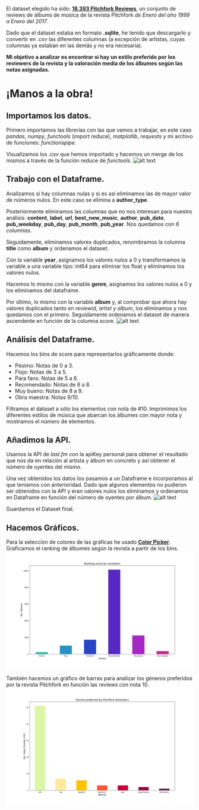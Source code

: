 
El dataset elegido ha sido: [**18,393 Pitchfork Reviews**](https://www.kaggle.com/nolanbconaway/pitchfork-data), un conjunto de reviews de álbums de música de la revista Pitchfork *de Enero del año 1999 a Enero del 2017*.

Dado que el dataset estaba en formato **.sqlite**, he tenido que descargarlo y convertir en *.csv* las diferentes columnas (a excepción de artistas, cuyas columnas ya estaban en las demás y no era necesaria).

**Mi objetivo a analizar es encontrar si hay un estilo preferido por los reviewers de la revista y la valoración media de los álbumes según las notas asignadas.**


# ¡Manos a la obra!


## Importamos los datos.

Primero importamos las librerias con las que vamos a trabajar, en este caso *pandas*, *numpy*, *functools* (import reduce), *matplotlib*, *requests* y mi archivo de funciones: *functionspipe*.

Visualizamos los .csv que hemos importado y hacemos un merge de los mismos a través de la función reduce de *functools*.
![alt text](http://oi63.tinypic.com/29vmdmh.jpg)


## Trabajo con el Dataframe.
Analizamos si hay columnas nulas y si es así eliminamos las de mayor valor de números nulos. En este caso se elimina a **author_type**.

Posteriormente eliminamos las columnas que no nos interesan para nuestro análisis: **content**, **label**, **url**, **best_new_music**, **author**, **pub_date**, **pub_weekday**, **pub_day**, **pub_month**, **pub_year**.
Nos quedamos con *6 columnas*.

Seguidamente, eliminamos valores duplicados, renombramos la columna **title** como **album** y ordenamos el dataset.

Con la variable **year**, asignamos los valores nulos a 0 y transformamos la variable a una variable tipo: int64 para eliminar los float y eliminamos los valores nulos.

Hacemos lo mismo con la variable **genre**, asignamos los valores nulos a 0 y los eliminamos del dataframe.

Por último, lo mismo con la variable **album** y, al comprobar que ahora hay valores duplicados tanto en *reviewid, artist y album*, los eliminamos y nos quedamos con el primero.
Seguidamente ordenamos el dataset de manera ascendente en función de la columna score.
![alt text](http://oi63.tinypic.com/2m5ma2f.jpg)


## Análisis del Dataframe.

Hacemos los bins de score para representarlos gráficamente donde: 
- Pésimo: Notas de 0 a 3.
- Flojo: Notas de 3 a 5.
- Para fans: Notas de 5 a 6.
- Recomendado: Notas de 6 a 8.
- Muy bueno: Notas de 8 a 9.
- Obra maestra: Notas 9/10.

Filtramos el dataset a sólo los elementos con nota de #10. Imprimimos los diferentes estilos de música que abarcan los álbumes con mayor nota y mostramos el número de elementos.


## Añadimos la API.

Usamos la API de *last.fm* con la apiKey personal para obtener el resultado que nos da en relación al artista y álbum en concreto y así obtener el número de oyentes del mismo.

Una vez obtenidos los datos los pasamos a un Dataframe e incorporamos al que teníamos con anterioridad. Dado que algunos elementos no pudieron ser obtenidos con la API y eran valores nulos los eliminamos y ordenamos en Dataframe en función del número de oyentes por álbum.
![alt text](http://oi65.tinypic.com/28v5850.jpg)

Guardamos el Dataset final.


## Hacemos Gráficos.

Para la selección de colores de las gráficas he usado [**Color Picker**](https://htmlcolorcodes.com/color-picker/).
Graficamos el ranking de álbumes según la revista a partir de los bins.
![alt text](rankingscore.png)

También hacemos un gráfico de barras para analizar los géneros preferidos por la revista Pitchfork en función las reviews con nota 10.
![alt text](genrespreferred.png)